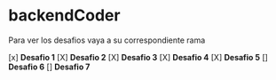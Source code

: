 # backendCoder
Para ver los desafios vaya a su correspondiente rama

[x] **Desafio 1**
[X] **Desafio 2**
[X] **Desafio 3**
[X] **Desafio 4**
[X] **Desafio 5**
[]  **Desafio 6**
[]  **Desafio 7**

